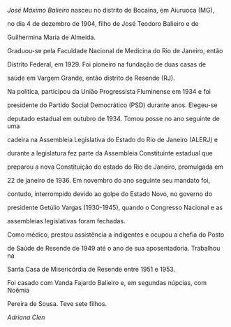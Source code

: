

*José Máximo Balieiro* nasceu no distrito de Bocaina, em Aiuruoca (MG),

no dia 4 de dezembro de 1904, filho de José Teodoro Balieiro e de

Guilhermina Maria de Almeida.



Graduou-se pela Faculdade Nacional de Medicina do Rio de Janeiro, então

Distrito Federal, em 1929. Foi pioneiro na fundação de duas casas de

saúde em Vargem Grande, então distrito de Resende (RJ).



Na política, participou da União Progressista Fluminense em 1934 e foi

presidente do Partido Social Democrático (PSD) durante anos. Elegeu-se

deputado estadual em outubro de 1934. Tomou posse no ano seguinte de uma

cadeira na Assembleia Legislativa do Estado do Rio de Janeiro (ALERJ) e

durante a legislatura fez parte da Assembleia Constituinte estadual que

preparou a nova Constituição do estado do Rio de Janeiro, promulgada em

22 de janeiro de 1936. Em novembro do ano seguinte seu mandato foi,

contudo, interrompido devido ao golpe do Estado Novo, no governo do

presidente Getúlio Vargas (1930-1945), quando o Congresso Nacional e as

assembleias legislativas foram fechadas.



Como médico, prestou assistência a indigentes e ocupou a chefia do Posto

de Saúde de Resende de 1949 até o ano de sua aposentadoria. Trabalhou na

Santa Casa de Misericórdia de Resende entre 1951 e 1953.



Foi casado com Vanda Fajardo Balieiro e, em segundas núpcias, com Noêmia

Pereira de Sousa. Teve sete filhos.



*Adriana Clen*



